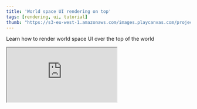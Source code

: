 ```yaml
---
title: 'World space UI rendering on top'
tags: [rendering, ui, tutorial]
thumb: "https://s3-eu-west-1.amazonaws.com/images.playcanvas.com/projects/12/691979/606E3E-image-75.jpg"
---
```


Learn how to render world space UI over the top of the world

<div className="iframe-container">
    <iframe src="https://playcanv.as/p/0Ycgs0n7/" title="World space UI rendering on top" allow="camera; microphone; xr-spatial-tracking; fullscreen" allowfullscreen></iframe>
</div>
